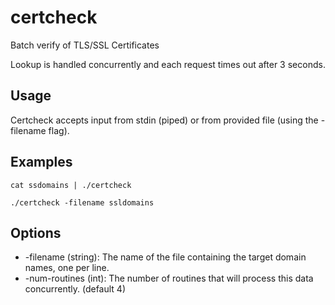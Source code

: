 # certcheck

Batch verify of TLS/SSL Certificates

Lookup is handled concurrently and each request times out after 3 seconds.

## Usage

Certcheck accepts input from stdin (piped) or from provided file (using the -filename flag).

## Examples

`cat ssdomains | ./certcheck`

`./certcheck -filename ssldomains`

## Options

 * -filename (string): The name of the file containing the target domain names, one per line.
 * -num-routines (int): The number of routines that will process this data concurrently. (default 4)

